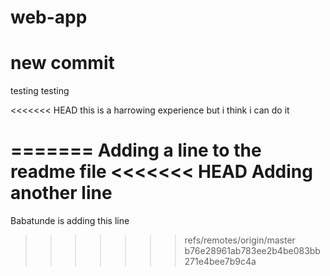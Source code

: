 # web-app
# new commit
testing testing

<<<<<<< HEAD
this is a harrowing 
experience but i think i can do it 

=======
Adding a line to the readme file
<<<<<<< HEAD
Adding another line
=======
Babatunde is adding this line
>>>>>>> refs/remotes/origin/master
>>>>>>> b76e28961ab783ee2b4be083bb271e4bee7b9c4a
